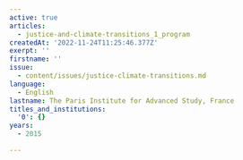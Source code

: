 ```yaml
---
active: true
articles:
  - justice-and-climate-transitions_1_program
createdAt: '2022-11-24T11:25:46.377Z'
exerpt: ''
firstname: ''
issue:
  - content/issues/justice-climate-transitions.md
language:
  - English
lastname: The Paris Institute for Advanced Study, France
titles_and_institutions:
  '0': {}
years:
  - 2015

---
```

